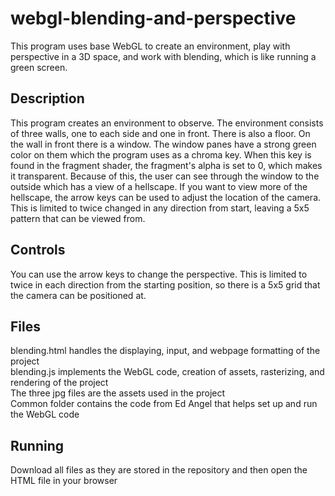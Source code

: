 # webgl-blending-and-perspective
This program uses base WebGL to create an environment, play with perspective in a 3D space, and work with blending, which is like running a green screen.  

## Description
This program creates an environment to observe. The environment consists of three walls, one to each side and one in front. There is also a floor. On the wall in front there is a window. The window panes have a strong green color on them which the program uses as a chroma key. When this key is found in the fragment shader, the fragment's alpha is set to 0, which makes it transparent. Because of this, the user can see through the window to the outside which has a view of a hellscape. If you want to view more of the hellscape, the arrow keys can be used to adjust the location of the camera. This is limited to twice changed in any direction from start, leaving a 5x5 pattern that can be viewed from.

## Controls
You can use the arrow keys to change the perspective. This is limited to twice in each direction from the starting position, so there is a 5x5 grid that the camera can be positioned at.

## Files
blending.html handles the displaying, input, and webpage formatting of the project  
blending.js implements the WebGL code, creation of assets, rasterizing, and rendering of the project  
The three jpg files are the assets used in the project  
Common folder contains the code from Ed Angel that helps set up and run the WebGL code  

## Running
Download all files as they are stored in the repository and then open the HTML file in your browser  
